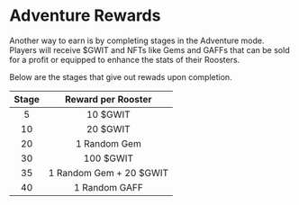 # **Adventure Rewards**

Another way to earn is by completing stages in the Adventure mode. Players will receive $GWIT and NFTs like Gems and GAFFs that can be sold for a profit or equipped to enhance the stats of their Roosters.

Below are the stages that give out rewads upon completion.

<center>

| **Stage** | **Reward per Rooster**  |
| :-------: | :---------------------: |
|     5     |        10 $GWIT         |
|    10     |        20 $GWIT         |
|    20     |      1 Random Gem       |
|    30     |        100 $GWIT        |
|    35     | 1 Random Gem + 20 $GWIT |
|    40     |      1 Random GAFF      |

</center>
